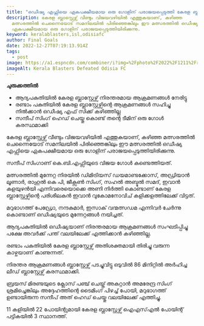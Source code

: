 ```yaml
---
title: "ഒഡീഷ്യ എഫ്സിയെ ഏകപക്ഷീയമായ ഒരു ഗോളിന് പരാജയപ്പെടുത്തി കേരള ബ്ലാസ്റ്റേഴ്സ് "
description: കേരള ബ്ലാസ്റ്റേഴ്സ് വീണ്ടും വിജയവഴിയിൽ എത്തുകയാണ്, കഴിഞ്ഞ
  മത്സരത്തിൽ ചെന്നൈയോട് സമനിലയിൽ പിരിഞ്ഞെങ്കിലും ഈ മത്സരത്തിൽ ഒഡീഷ്യ എഫ്സിയെ
  ഏകപക്ഷീയമായ ഒരു ഗോളിന് പരാജയപ്പെടുത്തിയിരിക്കുന്നു.
keyword: keralablasters,isl,odisiafc
author: Final Goals
date: 2022-12-27T07:19:13.914Z
tags:
  - post
image: https://a1.espncdn.com/combiner/i?img=%2Fphoto%2F2022%2F1211%2Fr1105260_1296x729_16%2D9.jpg
imageAlt: Kerala Blasters Defeated Odisia FC
---
```

**ചുരുക്കത്തിൽ**

* ആദ്യപകുതിയിൽ കേരള ബ്ലാസ്റ്റേഴ്സ് നിരന്തരമായ ആക്രമണങ്ങൾ നേരിട്ടു
* രണ്ടാം പകുതിയിൽ കേരള ബ്ലാസ്റ്റേഴ്സിന്റെ ആക്രമണങ്ങൾ സഹിച്ചു നിൽക്കാൻ ഒഡീഷ്യ എഫ് സിക്ക് കഴിഞ്ഞില്ല
* സന്ദീപ് സിംഗ് ഹെഡ് ചെയ്തു കൊണ്ട് തന്റെ ടീമിന് ഒരു ഗോൾ കരസ്ഥമാക്കി

കേരള ബ്ലാസ്റ്റേഴ്സ് വീണ്ടും വിജയവഴിയിൽ എത്തുകയാണ്, കഴിഞ്ഞ മത്സരത്തിൽ ചെന്നൈയോട് സമനിലയിൽ പിരിഞ്ഞെങ്കിലും ഈ മത്സരത്തിൽ ഒഡീഷ്യ എഫ്സിയെ ഏകപക്ഷീയമായ ഒരു ഗോളിന് പരാജയപ്പെടുത്തിയിരിക്കുന്നു. 

സന്ദീപ് സിംഗാണ് കെ.ബി.എഫ്സിയുടെ വിജയ ഗോൾ കണ്ടെത്തിയത്.

മത്സരത്തിൽ മുന്നേറ്റ നിരയിൽ ഡിമിട്രിയസ് ഡയമാണ്ടക്കോസ്, അഡ്രിയാൻ ലൂണാർ, രാഹുൽ കെ പി, ജീക്സൺ സിംഗ്, സഹൽ അബ്ദുൽ സമദ്, ഇവാൻ കളയുഴൻയി എന്നിവരെയൊക്കെ അണി നിർത്തി കൊണ്ടാണ് കേരള ബ്ലാസ്റ്റേഴ്സിന്റെ പരിശീലകൻ ഇവാൻ വുകോമനോവിച് കളിക്കളത്തിലേക്ക് വിട്ടത്. 

മറുഭാഗത്ത് പേഡ്രോ, നന്ദകുമാർ, ഇസാക് വന്മത്സഡമ  എന്നിവർ ചേർന്നു കൊണ്ടാണ് ഒഡീഷ്യയുടെ മുന്നേറ്റങ്ങൾ നയിച്ചത്. 

ആദ്യപകുതിയിൽ ഒഡീഷ്യയാണ് നിരന്തരമായ ആക്രമണങ്ങൾ സംഘടിപ്പിച്ചു പക്ഷേ അവർക്ക് പന്ത് വലയിലേക്ക് എത്തിക്കാൻ കഴിഞ്ഞില്ല.

രണ്ടാം പകുതിയിൽ കേരള ബ്ലാസ്റ്റേഴ്സ് അതിശക്തമായി തിരിച്ചു വരുന്ന കാഴ്ചയാണ് കാണുന്നത്.

 നിരന്തര ആക്രമണങ്ങൾ ബ്ലാസ്റ്റേഴ്സ് പടച്ചുവിട്ടു ഒടുവിൽ 86 മിനിറ്റിൽ അർഹിച്ച ലീഡ് ബ്ലാസ്റ്റേഴ്സ് കരസ്ഥമാക്കി.

 ബ്രയസ് മിരണ്ടയുടെ ക്ലോസ് പഞ്ച് ചെയ്ത് അകറ്റാൻ അമരേന്ദ്ര സിംഗ് ശ്രമിച്ചെങ്കിലും അദ്ദേഹത്തിന്റെ ടൈമിംഗ് പിഴച്ച് പോയി, മറുഭാഗത്ത് ഉണ്ടായിരുന്ന സന്ദീപ് അത് ഹെഡ് ചെയ്തു വലയിലേക്ക് എത്തിച്ചു.

11 കളിയിൽ 22 പോയിന്റുമായി കേരള ബ്ലാസ്റ്റേഴ്സ് ഐഎസ്എൽ പോയിന്റ് പട്ടികയിൽ 3 സ്ഥാനത്ത്.
